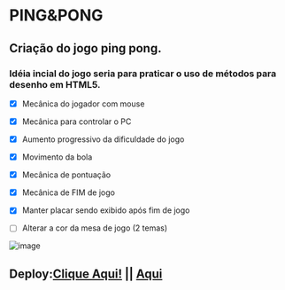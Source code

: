 # PING&PONG

## Criação do jogo ping pong.


### Idéia incial do jogo seria para praticar o uso de métodos para desenho em HTML5.
- [X] Mecânica do jogador com mouse
- [X] Mecânica para controlar o PC
- [X] Aumento progressivo da dificuldade do jogo
- [X] Movimento da bola
- [X] Mecânica de pontuação
- [X] Mecânica de FIM de jogo
- [X] Manter placar sendo exibido após fim de jogo
- [ ] Alterar a cor da mesa de jogo (2 temas)


![image](https://user-images.githubusercontent.com/56089674/223282434-9eeb391d-125c-4924-acb8-196d76b752c5.png)


## Deploy:<a href="https://pingpongcdsalema.netlify.app/">Clique Aqui!</a> || <a href="https://cdsalema.github.io/pingpong/">Aqui</a>
